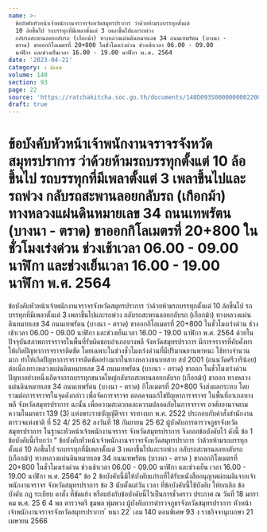```yaml
---
name: >-
  ข้อบังคับหัวหน้าเจ้าพนักงานจราจรจังหวัดสมุทรปราการ ว่าด้วยห้ามรถบรรทุกตั้งแต่
  10 ล้อขึ้นไป รถบรรทุกที่มีเพลาตั้งแต่ 3 เพลาขึ้นไปและรถพ่วง
  กลับรถสะพานลอยกลับรถ (เกือกม้า) ทางหลวงแผ่นดินหมายเลข 34 ถนนเทพรัตน (บางนา -
  ตราด) ขาออกกิโลเมตรที่ 20+800 ในชั่วโมงเร่งด่วน ช่วงเช้าเวลา 06.00 - 09.00
  นาฬิกา และช่วงเย็นเวลา 16.00 - 19.00 นาฬิกา พ.ศ. 2564
date: '2023-04-21'
category: ง พิเศษ
volume: 140
section: 93
page: 22
source: 'https://ratchakitcha.soc.go.th/documents/140D093S0000000002200.pdf'
draft: true
---
```


# ข้อบังคับหัวหน้าเจ้าพนักงานจราจรจังหวัดสมุทรปราการ ว่าด้วยห้ามรถบรรทุกตั้งแต่ 10 ล้อขึ้นไป รถบรรทุกที่มีเพลาตั้งแต่ 3 เพลาขึ้นไปและรถพ่วง กลับรถสะพานลอยกลับรถ (เกือกม้า) ทางหลวงแผ่นดินหมายเลข 34 ถนนเทพรัตน (บางนา - ตราด) ขาออกกิโลเมตรที่ 20+800 ในชั่วโมงเร่งด่วน ช่วงเช้าเวลา 06.00 - 09.00 นาฬิกา และช่วงเย็นเวลา 16.00 - 19.00 นาฬิกา พ.ศ. 2564

ข้อบังคับหัวหน้าเจ้าพนักงานจราจรจังหวัดสมุทรปราการ ว่าด้วยห้ามรถบรรทุกตั้งแต่ 10 ล้อขึ้นไป รถบรรทุกที่มีเพลาตั้งแต่ 3 เพลาขึ้นไปและรถพ่วง กลับรถสะพานลอยกลับรถ (เกือกม้า) ทางหลวงแผ่นดินหมายเลข 34 ถนนเทพรัตน (บางนา - ตราด) ขาออกกิโลเมตรที่ 20+800 ในชั่วโมงเร่งด่วน ช่วงเช้าเวลา 06.00 - 09.00 นาฬิกา และช่วงเย็นเวลา 16.00 - 19.00 นาฬิกา พ.ศ. 2564 ด้วยในปัจจุบันสภาพการจราจรในพื้นที่รับผิดชอบอำเภอบางพลี จังหวัดสมุทรปราการ มีการจราจรที่คับคั่งทาให้เกิดปัญหาการจราจรติดขัด โดยเฉพาะในช่วงชั่วโมงเร่งด่วนที่มีปริมาณยานพาหนะ ใช้ทางจำนวนมาก ทำให้เกิดปัญหาการจราจรติดขัดอย่างมากในทางหลวงชนบทสาย สป 2001 (ถนนวัดศรีวารีน้อย) ต่อเนื่องทางหลวงแผ่นดินหมายเลข 34 ถนนเทพรัตน (บางนา - ตราด) ขาออก ในชั่วโมงเร่งด่วน ปัญหาอย่างหนึ่งเกิดจากรถบรรทุกขนาดใหญ่กลับรถสะพานลอยกลับรถ (เกือกม้า) ขาออก ทางหลวงแผ่นดินหมายเลข 34 ถนนเทพรัตน (บางนา - ตราด) กิโลเมตรที่ 20+800 จึงส่งผลกระทบ โดยรวมต่อการจราจรในจุดดังกล่าว เพื่อจัดการจราจร ตลอดจนแก้ไขปัญหาการจราจร ในพื้นที่อาเภอบางพลี จังหวัดสมุทรปราการ ฉะนั้น เพื่อความสะดวกและความปลอดภัยในการจราจร อาศัยอานาจตามความในมาตรา 139 (3) แห่งพระราชบัญญัติจรา จรทางบก พ.ศ. 2522 ประกอบกับคำสั่งสำนักงานตารวจแห่งชาติ ที่ 52 4/ 25 62 ลงวันที่ 18 กันยายน 25 62 ผู้บังคับการตารวจภูธรจังหวัดสมุทรปราการ ในฐานะหัวหน้าเจ้าพนักงานจราจร จังหวัดสมุทรปราการ จึงออกข้อบังคับไว้ ดังนี้ ข้อ 1 ข้อบังคับนี้เรียกว่า “ ข้อบังคับหัวหน้าเจ้าพนักงานจราจรจังหวัดสมุทรปราการ ว่าด้วยห้ามรถบรรทุกตั้งแต่ 10 ล้อขึ้นไป รถบรรทุกที่มีเพลาตั้งแต่ 3 เพลาขึ้นไปและรถพ่วง กลับรถสะพานลอยกลับรถ (เกือกม้า) ทางหลวงแผ่นดินหมายเลข 34 ถนนเทพรัตน (บางนา - ตราด ) ขาออกกิโลเมตรที่ 20+800 ในชั่วโมงเร่งด่วน ช่วงเช้าเวลา 06.00 - 09.00 นาฬิกา และช่วงเย็น เวลา 16.00 - 19.00 นาฬิกา พ.ศ. 2564” ข้อ 2 ข้อบังคับนี้มิให้บังคับแก่รถที่ได้รับหนังสืออนุญาตผ่อนผันจากเจ้าพนักงานจราจร จังหวัดสมุทรปราการ ข้อ 3 นับตั้งแต่วัน เวลา ที่ข้อบังคับนี้ใช้บังคับ ให้ยกเลิก ข้อบังคับ กฎ ระเบียบ คาสั่ง ที่ขัดแย้ง หรือแย้งกับข้อบังคับนี้ไว้เป็นการชั่วคราว ประกาศ ณ วันที่ 18 มกรา คม พ.ศ. 25 6 4 พล ตารวจตรี ชุมพล พุ่มพวง ผู้บังคับการตำรวจภูธรจังหวัดสมุทรปราการ หัวหน้าเจ้าพนักงานจราจรจังหวัดสมุทรปราการ ้ หนา 22 ่ เลม 140 ตอนพิเศษ 93 ง ราชกิจจานุเบกษา 21 เมษายน 2566
